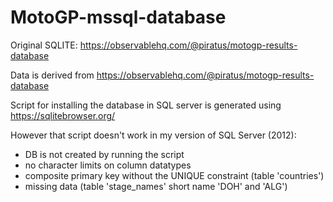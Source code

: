 # MotoGP-mssql-database
Original SQLITE: https://observablehq.com/@piratus/motogp-results-database

Data is derived from https://observablehq.com/@piratus/motogp-results-database

Script for installing the database in SQL server is generated using https://sqlitebrowser.org/

However that script doesn't work in my version of SQL Server (2012):

- DB is not created by running the script
- no character limits on column datatypes
- composite primary key without the UNIQUE constraint (table 'countries')
- missing data (table 'stage_names' short name 'DOH' and 'ALG')

